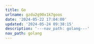 ```yaml
---
title: Go
urlname: gzdu2g90x1k7goos
date: '2024-05-22 17:04:00'
updated: '2024-05-24 09:38:15'
description: '---nav_path: golang---'
nav_path: golang
---
```


